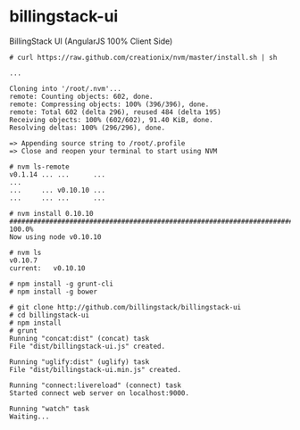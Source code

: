 billingstack-ui
===============

BillingStack UI (AngularJS 100% Client Side)

    # curl https://raw.github.com/creationix/nvm/master/install.sh | sh

    ...

    Cloning into '/root/.nvm'...
    remote: Counting objects: 602, done.
    remote: Compressing objects: 100% (396/396), done.
    remote: Total 602 (delta 296), reused 484 (delta 195)
    Receiving objects: 100% (602/602), 91.40 KiB, done.
    Resolving deltas: 100% (296/296), done.

    => Appending source string to /root/.profile
    => Close and reopen your terminal to start using NVM

    # nvm ls-remote
    v0.1.14 ... ...      ...
    ...
    ...     ... v0.10.10 ...
    ...     ... ...      ...

    # nvm install 0.10.10
    ######################################################################## 100.0%
    Now using node v0.10.10

    # nvm ls
    v0.10.7
    current:   v0.10.10

    # npm install -g grunt-cli
    # npm install -g bower

    # git clone http://github.com/billingstack/billingstack-ui
    # cd billingstack-ui
    # npm install
    # grunt
    Running "concat:dist" (concat) task
    File "dist/billingstack-ui.js" created.

    Running "uglify:dist" (uglify) task
    File "dist/billingstack-ui.min.js" created.

    Running "connect:livereload" (connect) task
    Started connect web server on localhost:9000.

    Running "watch" task
    Waiting...

